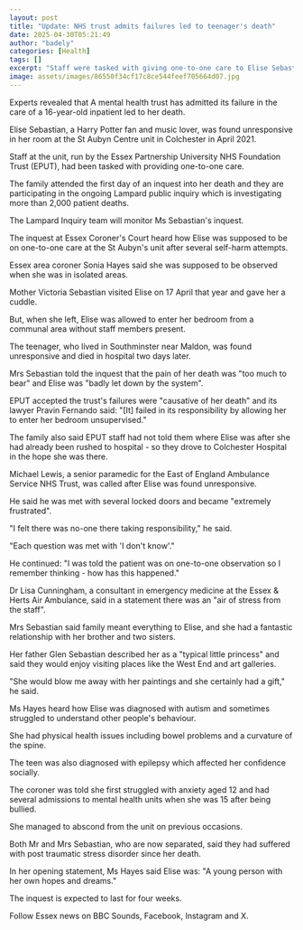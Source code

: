 ```yaml
---
layout: post
title: "Update: NHS trust admits failures led to teenager's death"
date: 2025-04-30T05:21:49
author: "badely"
categories: [Health]
tags: []
excerpt: "Staff were tasked with giving one-to-one care to Elise Sebastian, an inquest hears."
image: assets/images/86550f34cf17c8ce544feef705664d07.jpg
---
```


Experts revealed that A mental health trust has admitted its failure in the care of a 16-year-old inpatient led to her death.

Elise Sebastian, a Harry Potter fan and music lover, was found unresponsive in her room at the St Aubyn Centre unit in Colchester in April 2021.

Staff at the unit, run by the Essex Partnership University NHS Foundation Trust (EPUT), had been tasked with providing one-to-one care.

The family attended the first day of an inquest into her death and they are participating in the ongoing Lampard public inquiry which is investigating more than 2,000 patient deaths. 

The Lampard Inquiry team will monitor Ms Sebastian's inquest.

The inquest at Essex Coroner's Court heard how Elise was supposed to be on one-to-one care at the St Aubyn's unit after several self-harm attempts.

Essex area coroner Sonia Hayes said she was supposed to be observed when she was in isolated areas.

Mother Victoria Sebastian visited Elise on 17 April that year and gave her a cuddle.

But, when she left, Elise was allowed to enter her bedroom from a communal area without staff members present.

The teenager, who lived in Southminster near Maldon, was found unresponsive and died in hospital two days later.

Mrs Sebastian told the inquest that the pain of her death was "too much to bear"  and Elise was "badly let down by the system".

EPUT accepted the trust's failures were "causative of her death" and its lawyer Pravin Fernando said: "[It] failed in its responsibility by allowing her to enter her bedroom unsupervised."

The family also said EPUT staff had not told them where Elise was after she had already been rushed to hospital - so they drove to Colchester Hospital in the hope she was there.

Michael Lewis, a senior paramedic for the East of England Ambulance Service NHS Trust, was called after Elise was found unresponsive.

He said he was met with several locked doors and became "extremely frustrated".

"I felt there was no-one there taking responsibility," he said.

"Each question was met with 'I don't know'."

He continued: "I was told the patient was on one-to-one observation so I remember thinking - how has this happened."

Dr Lisa Cunningham, a consultant in emergency medicine at the Essex & Herts Air Ambulance, said in a statement there was an "air of stress from the staff".

Mrs Sebastian said family meant everything to Elise, and she had a fantastic relationship with her brother and two sisters.

Her father Glen Sebastian described her as a "typical little princess" and said they would enjoy visiting places like the West End and art galleries.

"She would blow me away with her paintings and she certainly had a gift," he said.

Ms Hayes heard how Elise was diagnosed with autism and sometimes struggled to understand other people's behaviour.

She had physical health issues including bowel problems and a curvature of the spine.

The teen was also diagnosed with epilepsy which affected her confidence socially.

The coroner was told she first struggled with anxiety aged 12 and had several admissions to mental health units when she was 15 after being bullied.

She managed to abscond from the unit on previous occasions.

Both Mr and Mrs Sebastian, who are now separated, said they had suffered with post traumatic stress disorder since her death.

In her opening statement, Ms Hayes said Elise was: "A young person with her own hopes and dreams." 

The inquest is expected to last for four weeks.

Follow Essex news on BBC Sounds, Facebook, Instagram and X.

